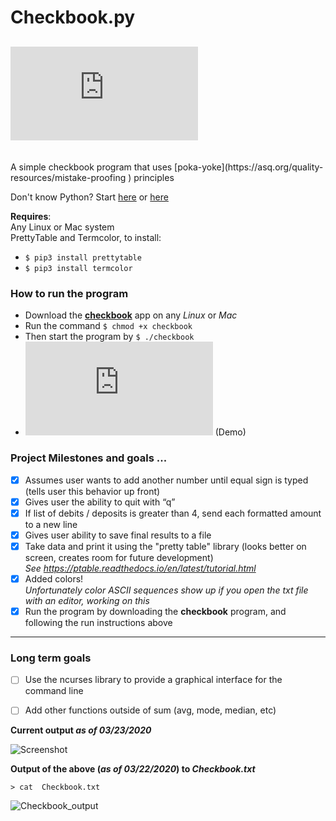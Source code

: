 # Checkbook.py
[![Run on Repl.it](https://repl.it/badge/github/StewAlexanderACC/checkbook_balancer.py)](https://repl.it/github/StewAlexanderACC/checkbook_balancer.py)
---
</br>
A simple checkbook program that uses [poka-yoke](https://asq.org/quality-resources/mistake-proofing
) principles <br>

Don't know Python? Start [here](https://www.pythoncheatsheet.org/) or [here](https://github.com/gto76/python-cheatsheet) 

**Requires**: <br>
Any Linux or Mac system <br>
PrettyTable and Termcolor, to install: <br>
- ```$ pip3 install prettytable```
- ```$ pip3 install termcolor```

<h3> How to run the program </h2>

- Download the [**checkbook**](https://github.com/StewAlexanderACC/checkbook_balancer.py/blob/master/checkbook) app on any _Linux_ or _Mac_
- Run the command ```$ chmod +x checkbook```
- Then start the program by ```$ ./checkbook```
- [![Run on Repl.it](https://repl.it/badge/github/StewAlexanderACC/checkbook_balancer.py)](https://repl.it/github/StewAlexanderACC/checkbook_balancer.py) (Demo)

<h3> Project Milestones and goals ...</h3>

- [x] Assumes user wants to add another number until equal sign is typed (tells user this behavior up front)
- [x] Gives user the ability to quit with “q”
- [x] If list of debits / deposits is greater than 4, send each formatted amount to a new line
- [x] Gives user ability to save final results to a file
- [x] Take data and print it using the "pretty table" library (looks better on screen, creates room for future development)<br>
    _See https://ptable.readthedocs.io/en/latest/tutorial.html_
- [x] Added colors! <br>
 _Unfortunately color ASCII sequences show up if you open the txt file with an editor, working on this_
- [x] Run the program by downloading the **checkbook** program, and following the run instructions above
   
----
### Long term goals
- [ ] Use the ncurses library to provide a graphical interface for the command line
- [ ] Add other functions outside of sum (avg, mode, median, etc)


**Current output _as of 03/23/2020_**

![Screenshot](https://github.com/StewAlexanderACC/checkbook_balancer.py/blob/master/Selection_001.png)

**Output of the above (_as of 03/22/2020_) to _Checkbook.txt_** 

 ```> cat  Checkbook.txt``` <br>
 
![Checkbook_output](https://github.com/StewAlexanderACC/checkbook_balancer.py/blob/master/chkbk-3-22.png)
